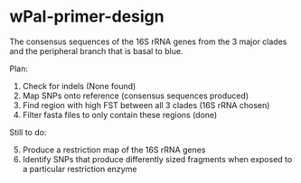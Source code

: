 # wPal-primer-design

The consensus sequences of the 16S rRNA genes from the 3 major clades and the peripheral branch that is basal to blue. 

Plan:

1) Check for indels (None found)
2) Map SNPs onto reference (consensus sequences produced)
3) Find region with high FST between all 3 clades (16S rRNA chosen)
4) Filter fasta files to only contain these regions (done)

Still to do:

5) Produce a restriction map of the 16S rRNA genes
6) Identify SNPs that produce differently sized fragments when exposed to a particular restriction enzyme
